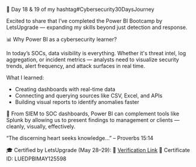 🧠 Day 18 & 19 of my hashtag#Cybersecurity30DaysJourney

Excited to share that I’ve completed the Power BI Bootcamp by LetsUpgrade — expanding my skills beyond just detection and response.

📊 Why Power BI as a cybersecurity learner?

In today’s SOCs, data visibility is everything. Whether it's threat intel, log aggregation, or incident metrics — analysts need to visualize security trends, alert frequency, and attack surfaces in real time.

What I learned:
- Creating dashboards with real-time data 
- Connecting and querying sources like CSV, Excel, and APIs 
- Building visual reports to identify anomalies faster 

🚨 From SIEM to SOC dashboards, Power BI can complement tools like Splunk by allowing us to present findings to management or clients — cleanly, visually, effectively.

“The discerning heart seeks knowledge…” – Proverbs 15:14

🎓 Certified by LetsUpgrade (May 28–29): 
🔗 [Verification Link](https://lnkd.in/dsjWKdQE) 
📄 Certificate ID: LUEDPBIMAY125598
